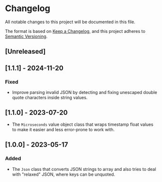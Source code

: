 # Changelog
All notable changes to this project will be documented in this file.

The format is based on [Keep a Changelog](https://keepachangelog.com/en/1.0.0/),
and this project adheres to [Semantic Versioning](https://semver.org/spec/v2.0.0.html).

## [Unreleased]

## [1.1.1] - 2024-11-20
### Fixed
- Improve parsing invalid JSON by detecting and fixing unescaped double quote characters inside string values.

## [1.1.0] - 2023-07-20
- The `Microseconds` value object class that wraps timestamp float values to make it easier and less error-prone to work with.

## [1.0.0] - 2023-05-17
### Added
- The `Json` class that converts JSON strings to array and also tries to deal with "relaxed" JSON, where keys can be unquoted.
